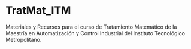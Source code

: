 # TratMat_ITM
Materiales y Recursos para el curso de Tratamiento Matemático de la Maestría en Automatización y Control Industrial del Instituto Tecnológico Metropolitano.
